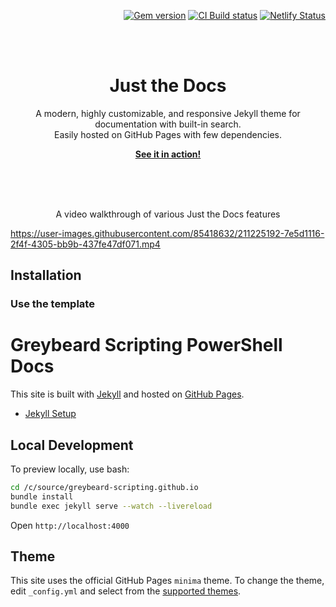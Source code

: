 <p align="right">
    <a href="https://badge.fury.io/rb/just-the-docs"><img src="https://badge.fury.io/rb/just-the-docs.svg" alt="Gem version"></a> <a href="https://github.com/just-the-docs/just-the-docs/actions/workflows/ci.yml"><img src="https://github.com/just-the-docs/just-the-docs/actions/workflows/ci.yml/badge.svg" alt="CI Build status"></a> <a href="https://app.netlify.com/sites/just-the-docs/deploys"><img src="https://api.netlify.com/api/v1/badges/9dc0386d-c2a4-4077-ad83-f02c33a6c0ca/deploy-status" alt="Netlify Status"></a>
</p>
<br><br>
<p align="center">
    <h1 align="center">Just the Docs</h1>
    <p align="center">A modern, highly customizable, and responsive Jekyll theme for documentation with built-in search.<br>Easily hosted on GitHub Pages with few dependencies.</p>
    <p align="center"><strong><a href="https://just-the-docs.com/">See it in action!</a></strong></p>
    <br><br><br>
</p>

<p align="center">A video walkthrough of various Just the Docs features</p>

https://user-images.githubusercontent.com/85418632/211225192-7e5d1116-2f4f-4305-bb9b-437fe47df071.mp4

## Installation

### Use the template
# Greybeard Scripting PowerShell Docs

This site is built with [Jekyll](https://jekyllrb.com/) and hosted on [GitHub Pages](https://pages.github.com/).
- [Jekyll Setup](https://docs.github.com/en/pages/setting-up-a-github-pages-site-with-jekyll/testing-your-github-pages-site-locally-with-jekyll)

## Local Development

To preview locally, use bash:

```sh
cd /c/source/greybeard-scripting.github.io
bundle install
bundle exec jekyll serve --watch --livereload
```

Open `http://localhost:4000`

## Theme

This site uses the official GitHub Pages `minima` theme. To change the theme, edit `_config.yml` and select from the [supported themes](https://pages.github.com/themes/).

